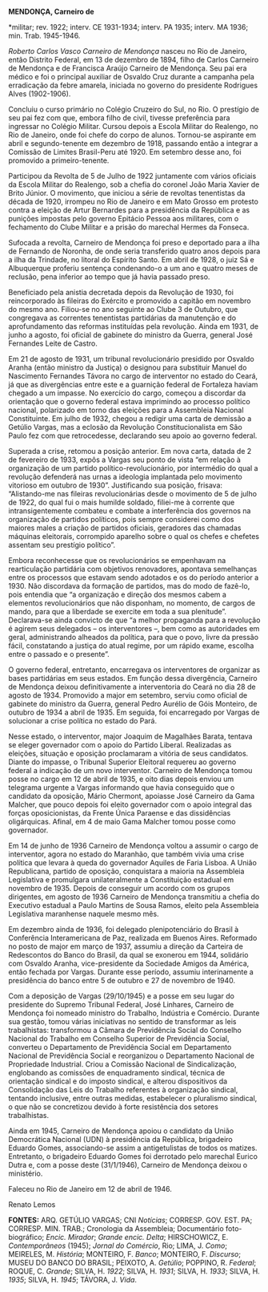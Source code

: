 **MENDONÇA, Carneiro de**

\*militar; rev. 1922; interv. CE 1931-1934; interv. PA 1935; interv. MA
1936; min. Trab. 1945-1946.

*Roberto Carlos Vasco Carneiro de Mendonça* nasceu no Rio de Janeiro,
então Distrito Federal, em 13 de dezembro de 1894, filho de Carlos
Carneiro de Mendonça e de Francisca Araújo Carneiro de Mendonça. Seu pai
era médico e foi o principal auxiliar de Osvaldo Cruz durante a campanha
pela erradicação da febre amarela, iniciada no governo do presidente
Rodrigues Alves (1902-1906).

Concluiu o curso primário no Colégio Cruzeiro do Sul, no Rio. O
prestígio de seu pai fez com que, embora filho de civil, tivesse
preferência para ingressar no Colégio Militar. Cursou depois a Escola
Militar do Realengo, no Rio de Janeiro, onde foi chefe do corpo de
alunos. Tornou-se aspirante em abril e segundo-tenente em dezembro de
1918, passando então a integrar a Comissão de Limites Brasil-Peru até
1920. Em setembro desse ano, foi promovido a primeiro-tenente.

Participou da Revolta de 5 de Julho de 1922 juntamente com vários
oficiais da Escola Militar do Realengo, sob a chefia do coronel João
Maria Xavier de Brito Júnior. O movimento, que iniciou a série de
revoltas tenentistas da década de 1920, irrompeu no Rio de Janeiro e em
Mato Grosso em protesto contra a eleição de Artur Bernardes para a
presidência da República e as punições impostas pelo governo Epitácio
Pessoa aos militares, com o fechamento do Clube Militar e a prisão do
marechal Hermes da Fonseca.

Sufocada a revolta, Carneiro de Mendonça foi preso e deportado para a
ilha de Fernando de Noronha, de onde seria transferido quatro anos
depois para a ilha da Trindade, no litoral do Espírito Santo. Em abril
de 1928, o juiz Sá e Albuquerque proferiu sentença condenando-o a um ano
e quatro meses de reclusão, pena inferior ao tempo que já havia passado
preso.

Beneficiado pela anistia decretada depois da Revolução de 1930, foi
reincorporado às fileiras do Exército e promovido a capitão em novembro
do mesmo ano. Filiou-se no ano seguinte ao Clube 3 de Outubro, que
congregava as correntes tenentistas partidárias da manutenção e do
aprofundamento das reformas instituídas pela revolução. Ainda em 1931,
de junho a agosto, foi oficial de gabinete do ministro da Guerra,
general José Fernandes Leite de Castro.

Em 21 de agosto de 1931, um tribunal revolucionário presidido por
Osvaldo Aranha (então ministro da Justiça) o designou para substituir
Manuel do Nascimento Fernandes Távora no cargo de interventor no estado
do Ceará, já que as divergências entre este e a guarnição federal de
Fortaleza haviam chegado a um impasse. No exercício do cargo, começou a
discordar da orientação que o governo federal estava imprimindo ao
processo político nacional, polarizado em torno das eleições para a
Assembleia Nacional Constituinte. Em julho de 1932, chegou a redigir uma
carta de demissão a Getúlio Vargas, mas a eclosão da Revolução
Constitucionalista em São Paulo fez com que retrocedesse, declarando seu
apoio ao governo federal.

Superada a crise, retomou a posição anterior. Em nova carta, datada de 2
de fevereiro de 1933, expôs a Vargas seu ponto de vista “em relação à
organização de um partido político-revolucionário, por intermédio do
qual a revolução defenderá nas urnas a ideologia implantada pelo
movimento vitorioso em outubro de 1930”. Justificando sua posição,
frisava: “Alistando-me nas fileiras revolucionárias desde o movimento de
5 de julho de 1922, do qual fui o mais humilde soldado, filiei-me à
corrente que intransigentemente combateu e combate a interferência dos
governos na organização de partidos políticos, pois sempre considerei
como dos maiores males a criação de partidos oficiais, geradores das
chamadas máquinas eleitorais, corrompido aparelho sobre o qual os chefes
e chefetes assentam seu prestígio político”.

Embora reconhecesse que os revolucionários se empenhavam na
rearticulação partidária com objetivos renovadores, apontava semelhanças
entre os processos que estavam sendo adotados e os do período anterior a
1930. Não discordava da formação de partidos, mas do modo de fazê-lo,
pois entendia que “a organização e direção dos mesmos cabem a elementos
revolucionários que não disponham, no momento, de cargos de mando, para
que a liberdade se exercite em toda a sua plenitude”. Declarava-se ainda
convicto de que “a melhor propaganda para a revolução é agirem seus
delegados – os interventores –, bem como as autoridades em geral,
administrando alheados da política, para que o povo, livre da pressão
fácil, constatando a justiça do atual regime, por um rápido exame,
escolha entre o passado e o presente”.

O governo federal, entretanto, encarregava os interventores de organizar
as bases partidárias em seus estados. Em função dessa divergência,
Carneiro de Mendonça deixou definitivamente a interventoria do Ceará no
dia 28 de agosto de 1934. Promovido a major em setembro, serviu como
oficial de gabinete do ministro da Guerra, general Pedro Aurélio de Góis
Monteiro, de outubro de 1934 a abril de 1935. Em seguida, foi
encarregado por Vargas de solucionar a crise política no estado do Pará.

Nesse estado, o interventor, major Joaquim de Magalhães Barata, tentava
se eleger governador com o apoio do Partido Liberal. Realizadas as
eleições, situação e oposição proclamaram a vitória de seus candidatos.
Diante do impasse, o Tribunal Superior Eleitoral requereu ao governo
federal a indicação de um novo interventor. Carneiro de Mendonça tomou
posse no cargo em 12 de abril de 1935, e oito dias depois enviou um
telegrama urgente a Vargas informando que havia conseguido que o
candidato da oposição, Mário Chermont, apoiasse José Carneiro da Gama
Malcher, que pouco depois foi eleito governador com o apoio integral das
forças oposicionistas, da Frente Única Paraense e das dissidências
oligárquicas. Afinal, em 4 de maio Gama Malcher tomou posse como
governador.

Em 14 de junho de 1936 Carneiro de Mendonça voltou a assumir o cargo de
interventor, agora no estado do Maranhão, que também vivia uma crise
política que levara à queda do governador Aquiles de Faria Lisboa. A
União Republicana, partido de oposição, conquistara a maioria na
Assembleia Legislativa e promulgara unilateralmente a Constituição
estadual em novembro de 1935. Depois de conseguir um acordo com os
grupos dirigentes, em agosto de 1936 Carneiro de Mendonça transmitiu a
chefia do Executivo estadual a Paulo Martins de Sousa Ramos, eleito pela
Assembleia Legislativa maranhense naquele mesmo mês.

Em dezembro ainda de 1936, foi delegado plenipotenciário do Brasil à
Conferência Interamericana de Paz, realizada em Buenos Aires. Reformado
no posto de major em março de 1937, assumiu a direção da Carteira de
Redescontos do Banco do Brasil, da qual se exonerou em 1944, solidário
com Osvaldo Aranha, vice-presidente da Sociedade Amigos da América,
então fechada por Vargas. Durante esse período, assumiu interinamente a
presidência do banco entre 5 de outubro e 27 de novembro de 1940.

Com a deposição de Vargas (29/10/1945) e a posse em seu lugar do
presidente do Supremo Tribunal Federal, José Linhares, Carneiro de
Mendonça foi nomeado ministro do Trabalho, Indústria e Comércio. Durante
sua gestão, tomou várias iniciativas no sentido de transformar as leis
trabalhistas: transformou a Câmara de Previdência Social do Conselho
Nacional do Trabalho em Conselho Superior de Previdência Social,
converteu o Departamento de Previdência Social em Departamento Nacional
de Previdência Social e reorganizou o Departamento Nacional de
Propriedade Industrial. Criou a Comissão Nacional de Sindicalização,
englobando as comissões de enquadramento sindical, técnica de orientação
sindical e do imposto sindical, e alterou dispositivos da Consolidação
das Leis do Trabalho referentes à organização sindical, tentando
inclusive, entre outras medidas, estabelecer o pluralismo sindical, o
que não se concretizou devido à forte resistência dos setores
trabalhistas.

Ainda em 1945, Carneiro de Mendonça apoiou o candidato da União
Democrática Nacional (UDN) à presidência da República, brigadeiro
Eduardo Gomes, associando-se assim a antigetulistas de todos os matizes.
Entretanto, o brigadeiro Eduardo Gomes foi derrotado pelo marechal
Eurico Dutra e, com a posse deste (31/1/1946), Carneiro de Mendonça
deixou o ministério.

Faleceu no Rio de Janeiro em 12 de abril de 1946.

Renato Lemos

**FONTES:** ARQ. GETÚLIO VARGAS; CNI *Notícias*; CORRESP. GOV. EST. PA;
CORRESP. MIN. TRAB.; Cronologia da Assembleia; Documentário
foto-biográfico; *Encic. Mirador*; *Grande encic. Delta*; HIRSCHOWICZ,
E. *Contemporâneos* (1945); *Jornal do Comércio*, Rio; LIMA, J. *Como*;
MEIRELES, M. *História*; MONTEIRO, F. *Banco*; MONTEIRO, F. *Discurso*;
MUSEU DO BANCO DO BRASIL; PEIXOTO, A. *Getúlio*; POPPINO, R. *Federal*;
ROQUE, C. *Grande*; SILVA, H. *1922*; SILVA, H. *1931*; SILVA, H.
*1933*; SILVA, H. *1935*; SILVA, H. *1945*; TÁVORA, J. *Vida*.
